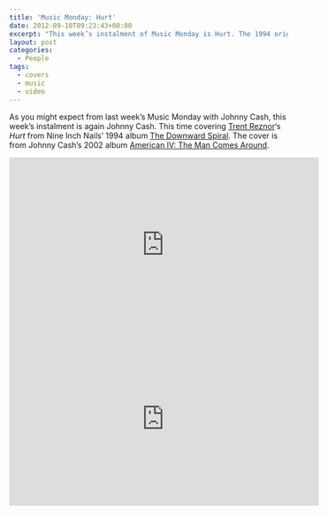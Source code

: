 ```yaml
---
title: 'Music Monday: Hurt'
date: 2012-09-10T09:23:43+00:00
excerpt: "This week’s instalment of Music Monday is Hurt. The 1994 original by Nine Inch Nails and the 2002 cover by Johnny Cash."
layout: post
categories:
  - People
tags:
  - covers
  - music
  - video
---
```

As you might expect from last week&#8217;s Music Monday with Johnny Cash, this week&#8217;s instalment is again Johnny Cash. This time covering [Trent Reznor](http://en.wikipedia.org/wiki/Trent_Reznor)&#8216;s _Hurt_ from Nine Inch Nails&#8217; 1994 album [The Downward Spiral](http://en.wikipedia.org/wiki/The_Downward_Spiral). The cover is from Johnny Cash&#8217;s 2002 album [American IV: The Man Comes Around](http://en.wikipedia.org/wiki/American_IV:_The_Man_Comes_Around).

<div class="video-container">
	<iframe width="560" height="315" src="https://www.youtube.com/embed/gjwgYvzQWS4" frameborder="0" allowfullscreen></iframe>
</div>

<div class="video-container">
	<iframe width="560" height="315" src="https://www.youtube.com/embed/SmVAWKfJ4Go" frameborder="0" allowfullscreen></iframe>
</div>